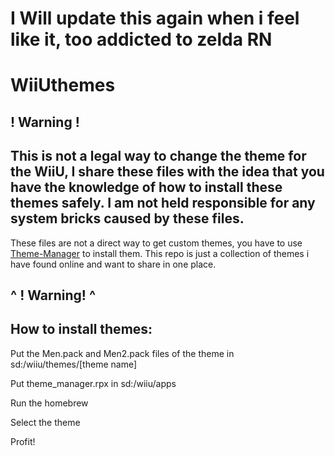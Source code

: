 # I Will update this again when i feel like it, too addicted to zelda RN

# WiiUthemes
## ! Warning ! 
## This is not a legal way to change the theme for the WiiU, I share these files with the idea that you have the knowledge of how to install these themes safely. I am not held responsible for any system bricks caused by these files.
These files are not a direct way to get custom themes, you have to use [Theme-Manager](https://github.com/Xpl0itU/theme-manager) to install them.
This repo is just a collection of themes i have found online and want to share in one place.
## ^ ! Warning! ^

## How to install themes:
Put the Men.pack and Men2.pack files of the theme in sd:/wiiu/themes/[theme name]

Put theme_manager.rpx in sd:/wiiu/apps

Run the homebrew

Select the theme

Profit!
